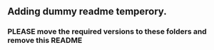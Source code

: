 ## Adding dummy readme temperory.
### PLEASE move the required versions to these folders and remove this README